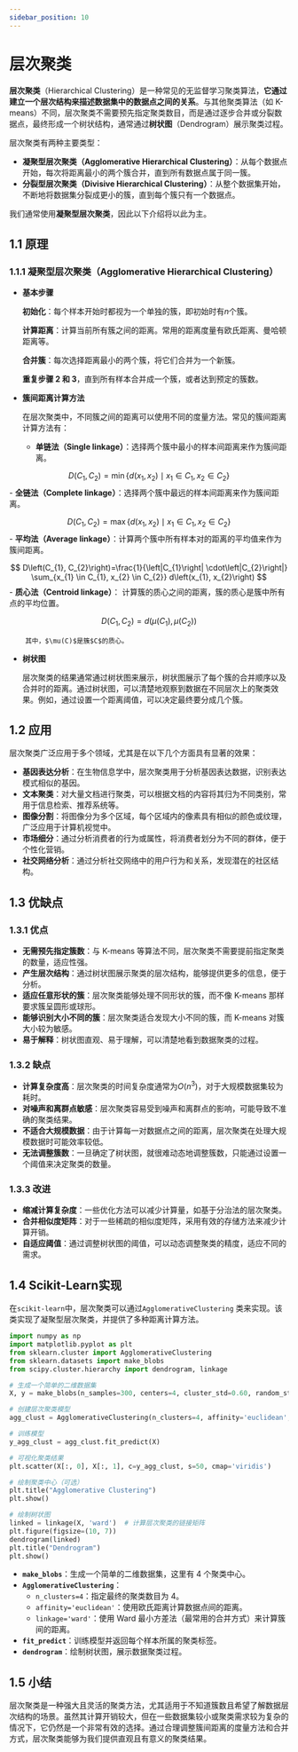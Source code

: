 ```yaml
---
sidebar_position: 10
---
```


# 层次聚类

**层次聚类**（Hierarchical Clustering）是一种常见的无监督学习聚类算法，**它通过建立一个层次结构来描述数据集中的数据点之间的关系**。与其他聚类算法（如 K-means）不同，层次聚类不需要预先指定聚类数目，而是通过逐步合并或分裂数据点，最终形成一个树状结构，通常通过**树状图**（Dendrogram）展示聚类过程。

层次聚类有两种主要类型：

- **凝聚型层次聚类（Agglomerative Hierarchical Clustering）**：从每个数据点开始，每次将距离最小的两个簇合并，直到所有数据点属于同一簇。
- **分裂型层次聚类（Divisive Hierarchical Clustering）**：从整个数据集开始，不断地将数据集分裂成更小的簇，直到每个簇只有一个数据点。

我们通常使用**凝聚型层次聚类**，因此以下介绍将以此为主。

## 1.1 原理

### 1.1.1 凝聚型层次聚类（Agglomerative Hierarchical Clustering）

- **基本步骤**

    **初始化**：每个样本开始时都视为一个单独的簇，即初始时有$n$个簇。

    **计算距离**：计算当前所有簇之间的距离。常用的距离度量有欧氏距离、曼哈顿距离等。

    **合并簇**：每次选择距离最小的两个簇，将它们合并为一个新簇。

    **重复步骤 2 和 3**，直到所有样本合并成一个簇，或者达到预定的簇数。
- **簇间距离计算方法**

    在层次聚类中，不同簇之间的距离可以使用不同的度量方法。常见的簇间距离计算方法有：

    - **单链法（Single linkage）**：选择两个簇中最小的样本间距离来作为簇间距离。

$$
D\left(C_{1}, C_{2}\right)=\min \left\{d\left(x_{1}, x_{2}\right) \mid x_{1} \in C_{1}, x_{2} \in C_{2}\right\}
$$
    - **全链法（Complete linkage）**：选择两个簇中最远的样本间距离来作为簇间距离。

$$
D\left(C_{1}, C_{2}\right)=\max \left\{d\left(x_{1}, x_{2}\right) \mid x_{1} \in C_{1}, x_{2} \in C_{2}\right\}
$$
    - **平均法（Average linkage）**：计算两个簇中所有样本对的距离的平均值来作为簇间距离。

$$
D\left(C_{1}, C_{2}\right)=\frac{1}{\left|C_{1}\right| \cdot\left|C_{2}\right|} \sum_{x_{1} \in C_{1}, x_{2} \in C_{2}} d\left(x_{1}, x_{2}\right)
$$
    - **质心法（Centroid linkage）**： 计算簇的质心之间的距离，簇的质心是簇中所有点的平均位置。

$$
D\left(C_{1}, C_{2}\right)=d\left(\mu\left(C_{1}\right), \mu\left(C_{2}\right)\right)
$$

        其中，$\mu(C)$是簇$C$的质心。
- **树状图**

    层次聚类的结果通常通过树状图来展示，树状图展示了每个簇的合并顺序以及合并时的距离。通过树状图，可以清楚地观察到数据在不同层次上的聚类效果。例如，通过设置一个距离阈值，可以决定最终要分成几个簇。

## 1.2 应用

层次聚类广泛应用于多个领域，尤其是在以下几个方面具有显著的效果：

- **基因表达分析**：在生物信息学中，层次聚类用于分析基因表达数据，识别表达模式相似的基因。
- **文本聚类**：对大量文档进行聚类，可以根据文档的内容将其归为不同类别，常用于信息检索、推荐系统等。
- **图像分割**：将图像分为多个区域，每个区域内的像素具有相似的颜色或纹理，广泛应用于计算机视觉中。
- **市场细分**：通过分析消费者的行为或属性，将消费者划分为不同的群体，便于个性化营销。
- **社交网络分析**：通过分析社交网络中的用户行为和关系，发现潜在的社区结构。

## 1.3 优缺点

### 1.3.1 优点

- **无需预先指定簇数**：与 K-means 等算法不同，层次聚类不需要提前指定聚类的数量，适应性强。
- **产生层次结构**：通过树状图展示聚类的层次结构，能够提供更多的信息，便于分析。
- **适应任意形状的簇**：层次聚类能够处理不同形状的簇，而不像 K-means 那样要求簇呈圆形或球形。
- **能够识别大小不同的簇**：层次聚类适合发现大小不同的簇，而 K-means 对簇大小较为敏感。
- **易于解释**：树状图直观、易于理解，可以清楚地看到数据聚类的过程。

### 1.3.2 缺点

- **计算复杂度高**：层次聚类的时间复杂度通常为$O(n^3)$，对于大规模数据集较为耗时。
- **对噪声和离群点敏感**：层次聚类容易受到噪声和离群点的影响，可能导致不准确的聚类结果。
- **不适合大规模数据**：由于计算每一对数据点之间的距离，层次聚类在处理大规模数据时可能效率较低。
- **无法调整簇数**：一旦确定了树状图，就很难动态地调整簇数，只能通过设置一个阈值来决定聚类的数量。

### 1.3.3 改进

- **缩减计算复杂度**：一些优化方法可以减少计算量，如基于分治法的层次聚类。
- **合并相似度矩阵**：对于一些稀疏的相似度矩阵，采用有效的存储方法来减少计算开销。
- **自适应阈值**：通过调整树状图的阈值，可以动态调整聚类的精度，适应不同的需求。

## 1.4 Scikit-Learn实现

在`scikit-learn`中，层次聚类可以通过`AgglomerativeClustering` 类来实现。该类实现了凝聚型层次聚类，并提供了多种距离计算方法。

```Python
import numpy as np
import matplotlib.pyplot as plt
from sklearn.cluster import AgglomerativeClustering
from sklearn.datasets import make_blobs
from scipy.cluster.hierarchy import dendrogram, linkage

# 生成一个简单的二维数据集
X, y = make_blobs(n_samples=300, centers=4, cluster_std=0.60, random_state=42)

# 创建层次聚类模型
agg_clust = AgglomerativeClustering(n_clusters=4, affinity='euclidean', linkage='ward')

# 训练模型
y_agg_clust = agg_clust.fit_predict(X)

# 可视化聚类结果
plt.scatter(X[:, 0], X[:, 1], c=y_agg_clust, s=50, cmap='viridis')

# 绘制聚类中心（可选）
plt.title("Agglomerative Clustering")
plt.show()

# 绘制树状图
linked = linkage(X, 'ward')  # 计算层次聚类的链接矩阵
plt.figure(figsize=(10, 7))
dendrogram(linked)
plt.title("Dendrogram")
plt.show()

```

- **`make_blobs`**：生成一个简单的二维数据集，这里有 4 个聚类中心。
- **`AgglomerativeClustering`**：
    - `n_clusters=4`：指定最终的聚类数目为 4。
    - `affinity='euclidean'`：使用欧氏距离计算数据点间的距离。
    - `linkage='ward'`：使用 Ward 最小方差法（最常用的合并方式）来计算簇间的距离。
- **`fit_predict`**：训练模型并返回每个样本所属的聚类标签。
- **`dendrogram`**：绘制树状图，展示数据聚类过程。

## 1.5 小结

层次聚类是一种强大且灵活的聚类方法，尤其适用于不知道簇数且希望了解数据层次结构的场景。虽然其计算开销较大，但在一些数据集较小或聚类需求较为复杂的情况下，它仍然是一个非常有效的选择。通过合理调整簇间距离的度量方法和合并方式，层次聚类能够为我们提供直观且有意义的聚类结果。